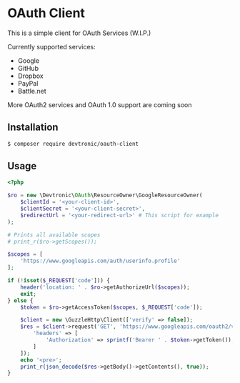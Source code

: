 # OAuth Client
This is a simple client for OAuth Services (W.I.P.)

Currently supported services:
- Google
- GitHub
- Dropbox
- PayPal
- Battle.net

More OAuth2 services and OAuth 1.0 support are coming soon

## Installation
```bash
$ composer require devtronic/oauth-client
```

## Usage
```php
<?php

$ro = new \Devtronic\OAuth\ResourceOwner\GoogleResourceOwner(
    $clientId = '<your-client-id>',
    $clientSecret = '<your-client-secret>',
    $redirectUrl = '<your-redirect-url>' # This script for example
);

# Prints all available scopes
# print_r($ro->getScopes());

$scopes = [
    'https://www.googleapis.com/auth/userinfo.profile'
];

if (!isset($_REQUEST['code'])) {
    header('location: ' . $ro->getAuthorizeUrl($scopes));
    exit;
} else {
    $token = $ro->getAccessToken($scopes, $_REQUEST['code']);

    $client = new \GuzzleHttp\Client(['verify' => false]);
    $res = $client->request('GET', 'https://www.googleapis.com/oauth2/v1/userinfo?alt=json', [
        'headers' => [
            'Authorization' => sprintf('Bearer ' . $token->getToken()),
        ]
    ]);
    echo '<pre>';
    print_r(json_decode($res->getBody()->getContents(), true));
}
```
